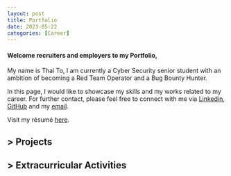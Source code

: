 ```yaml
---
layout: post
title: Portfolio
date: 2023-05-22
categories: [Career]
---
```

#### Welcome recruiters and employers to my Portfolio,

My name is Thai To, I am currently a Cyber Security senior student with an ambition of becoming a Red Team Operator and a Bug Bounty Hunter.

In this page, I would like to showcase my skills and my works related to my career. For further contact, please feel free to connect with me via [Linkedin](https://linkedin.com/to/thai-to), [GitHub](https://github.com/mottomythai) and my [email](mailto:thaito.work@gmail.com).

Visit my résumé [here](https://drive.google.com/file/d/1vxhw1l0syX03XPGe_v1zm3yDYfafq2XN/view?usp=share_link).

## > Projects

## > Extracurricular Activities

<!-- This page is updated constantly -->